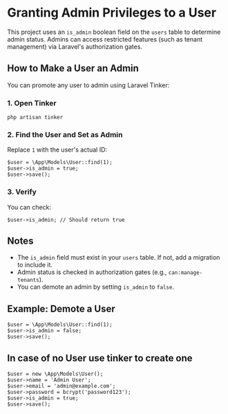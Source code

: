 # Granting Admin Privileges to a User

This project uses an `is_admin` boolean field on the `users` table to determine admin status. Admins can access restricted features (such as tenant management) via Laravel's authorization gates.

## How to Make a User an Admin

You can promote any user to admin using Laravel Tinker:

### 1. Open Tinker

```
php artisan tinker
```

### 2. Find the User and Set as Admin

Replace `1` with the user's actual ID:

```
$user = \App\Models\User::find(1);
$user->is_admin = true;
$user->save();
```

### 3. Verify

You can check:

```
$user->is_admin; // Should return true
```

## Notes
- The `is_admin` field must exist in your `users` table. If not, add a migration to include it.
- Admin status is checked in authorization gates (e.g., `can:manage-tenants`).
- You can demote an admin by setting `is_admin` to `false`.

## Example: Demote a User
```
$user = \App\Models\User::find(1);
$user->is_admin = false;
$user->save();
```

## In case of no User use tinker to create one
```
$user = new \App\Models\User();
$user->name = 'Admin User';
$user->email = 'admin@example.com';
$user->password = bcrypt('password123');
$user->is_admin = true;
$user->save();
```
